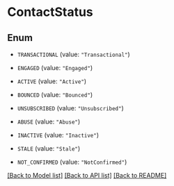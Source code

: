 # ContactStatus

## Enum


* `TRANSACTIONAL` (value: `"Transactional"`)

* `ENGAGED` (value: `"Engaged"`)

* `ACTIVE` (value: `"Active"`)

* `BOUNCED` (value: `"Bounced"`)

* `UNSUBSCRIBED` (value: `"Unsubscribed"`)

* `ABUSE` (value: `"Abuse"`)

* `INACTIVE` (value: `"Inactive"`)

* `STALE` (value: `"Stale"`)

* `NOT_CONFIRMED` (value: `"NotConfirmed"`)


[[Back to Model list]](../README.md#documentation-for-models) [[Back to API list]](../README.md#documentation-for-api-endpoints) [[Back to README]](../README.md)



